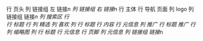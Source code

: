 行 页头
    列 链接组 左
        链接*n
    列 链接组 右
        链接*n
行 主体
    行 导航 页面
        列 logo
        列 链接组
            链接*n
        列 搜索区
    行  
        行 标题
        行
            列 精选
                列 喜欢
                列
                    行 标题
                    行 内容
                    行 元信息
            列 推广
                行 标题 推广
                行 
                    列 缩略图
                    列 
                        行 标题
                        行 元信息
行 页脚
    列 元信息
    列 链接组
        链接*n